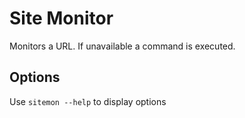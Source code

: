 # Site Monitor

Monitors a URL.  If unavailable a command is executed.

## Options

Use `sitemon --help` to display options